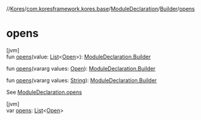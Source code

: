 //[Kores](../../../../index.md)/[com.koresframework.kores.base](../../index.md)/[ModuleDeclaration](../index.md)/[Builder](index.md)/[opens](opens.md)

# opens

[jvm]\
fun [opens](opens.md)(value: [List](https://kotlinlang.org/api/latest/jvm/stdlib/kotlin.collections/-list/index.html)<[Open](../../-open/index.md)>): [ModuleDeclaration.Builder](index.md)

fun [opens](opens.md)(vararg values: [Open](../../-open/index.md)): [ModuleDeclaration.Builder](index.md)

fun [opens](opens.md)(vararg values: [String](https://kotlinlang.org/api/latest/jvm/stdlib/kotlin/-string/index.html)): [ModuleDeclaration.Builder](index.md)

See [ModuleDeclaration.opens](../opens.md)

[jvm]\
var [opens](opens.md): [List](https://kotlinlang.org/api/latest/jvm/stdlib/kotlin.collections/-list/index.html)<[Open](../../-open/index.md)>
